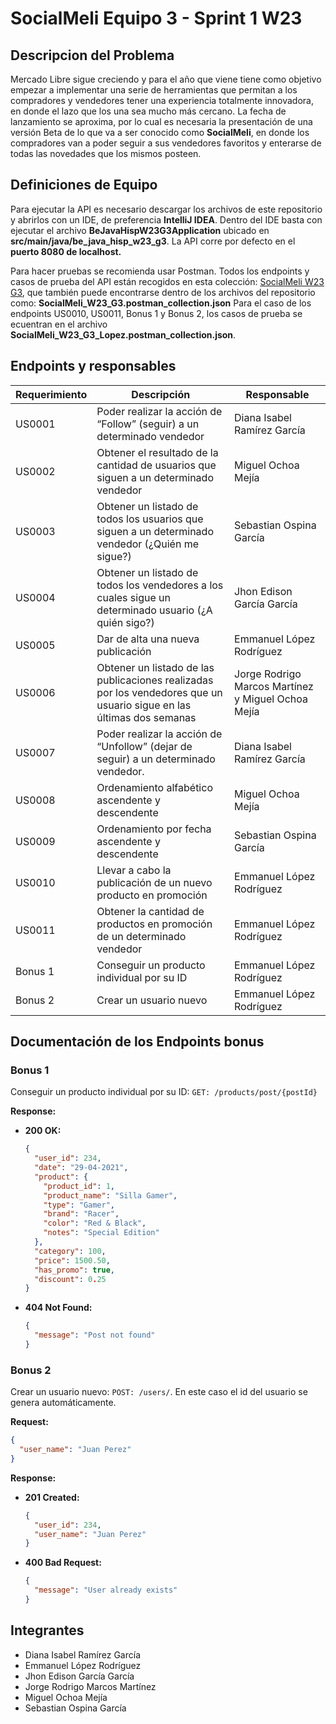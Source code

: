 
# SocialMeli Equipo 3 - Sprint 1 W23

## Descripcion del Problema

Mercado Libre sigue creciendo y para el año que viene  tiene como objetivo empezar a implementar una serie de herramientas que permitan a los compradores y vendedores tener una experiencia totalmente innovadora, en donde el lazo que los una sea mucho más cercano. La fecha de lanzamiento se aproxima, por lo cual es necesaria la presentación de una versión Beta de lo que va a ser conocido como **SocialMeli**, en donde los compradores van a poder seguir a sus vendedores favoritos y enterarse de todas las novedades que los mismos posteen.

## Definiciones de Equipo

Para ejecutar la API es necesario descargar los archivos de este repositorio y abrirlos con un IDE, de preferencia **IntelliJ IDEA**. Dentro del IDE basta con ejecutar el archivo **BeJavaHispW23G3Application** ubicado en **src/main/java/be_java_hisp_w23_g3**. La API corre por defecto en el **puerto 8080 de localhost.**

Para hacer pruebas se recomienda usar Postman. Todos los endpoints y casos de prueba del API están recogidos en esta colección: [SocialMeli W23 G3](https://socialmeli-w23-g3.postman.co/workspace/SocialMeli-W23-G3~6050674e-6fac-4fbb-9cb6-0866bafb900b/collection/31877782-e4b7f017-69b9-42d1-addb-186665b8eac1?action=share&source=collection_link&creator=31612332), que también puede encontrarse dentro de los archivos del repositorio como: **SocialMeli_W23_G3.postman_collection.json** Para el caso de los endpoints US0010, US0011, Bonus 1 y Bonus 2, los casos de prueba se ecuentran en el archivo **SocialMeli_W23_G3_Lopez.postman_collection.json**.

## Endpoints y responsables

| Requerimiento | Descripción                                                                                                           | Responsable                                        |
|---------------|-----------------------------------------------------------------------------------------------------------------------|----------------------------------------------------|
| US0001        | Poder realizar la acción de “Follow” (seguir) a un determinado vendedor                                               | Diana Isabel Ramírez García                        |
| US0002        | Obtener el resultado de la cantidad de usuarios que siguen a un determinado vendedor                                  | Miguel Ochoa Mejía                                 |
| US0003        | Obtener un listado de todos los usuarios que siguen a un determinado vendedor (¿Quién me sigue?)                      | Sebastian Ospina García                            |
| US0004        | Obtener  un listado de todos los vendedores a los cuales sigue un determinado usuario (¿A quién sigo?)                | Jhon Edison García García                          |
| US0005        | Dar de alta una nueva publicación                                                                                     | Emmanuel López Rodríguez                           |
| US0006        | Obtener un listado de las publicaciones realizadas por los vendedores que un usuario sigue en las últimas dos semanas | Jorge Rodrigo Marcos Martínez y Miguel Ochoa Mejía |
| US0007        | Poder realizar la acción de “Unfollow” (dejar de seguir) a un determinado vendedor.                                   | Diana Isabel Ramírez García                        |
| US0008        | Ordenamiento alfabético ascendente y descendente                                                                      | Miguel Ochoa Mejía                                 |
| US0009        | Ordenamiento por fecha ascendente y descendente                                                                       | Sebastian Ospina García                            |
| US0010        | Llevar a cabo la publicación de un nuevo producto en promoción                                                        | Emmanuel López Rodríguez                           |
| US0011        | Obtener la cantidad de productos en promoción de un determinado vendedor                                              | Emmanuel López Rodríguez                           |
| Bonus 1       | Conseguir un producto individual por su ID                                                                            | Emmanuel López Rodríguez                           |
| Bonus 2       | Crear un usuario nuevo                                                                                                | Emmanuel López Rodríguez                           |

## Documentación de los Endpoints bonus

### Bonus 1

Conseguir un producto individual por su ID: ```GET: /products/post/{postId}```

**Response:**

- **200 OK:**
    ```json
    {
      "user_id": 234,
      "date": "29-04-2021",
      "product": {
        "product_id": 1,
        "product_name": "Silla Gamer",
        "type": "Gamer",
        "brand": "Racer",
        "color": "Red & Black",
        "notes": "Special Edition"
      },
      "category": 100,
      "price": 1500.50,
      "has_promo": true,
      "discount": 0.25
    }
    ```
- **404 Not Found:**
    ```json
    {
      "message": "Post not found"
    }
    ```

### Bonus 2

Crear un usuario nuevo: ```POST: /users/```.  En este caso el id del usuario se genera automáticamente.

**Request:**

```json
{
  "user_name": "Juan Perez"
}
```

**Response:**

- **201 Created:**
    ```json
    {
      "user_id": 234,
      "user_name": "Juan Perez"
    }
    ```
  
- **400 Bad Request:**
    ```json
    {
      "message": "User already exists"
    }
    ```

## Integrantes

- Diana Isabel Ramírez García
- Emmanuel López Rodríguez
- Jhon Edison García García
- Jorge Rodrigo Marcos Martínez
- Miguel Ochoa Mejía
- Sebastian Ospina García